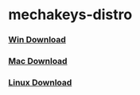 # mechakeys-distro

### [Win Download](https://github.com/robolab-io/mechakeys-distro/releases/latest/download/MechaKeys-installer-win64.exe)


### [Mac Download](https://github.com/robolab-io/mechakeys-distro/releases/latest/download/MechaKeys-installer-darwin.dmg)


### [Linux Download](https://github.com/robolab-io/mechakeys-distro/releases/latest/download/mechakeys.tar.gz)
